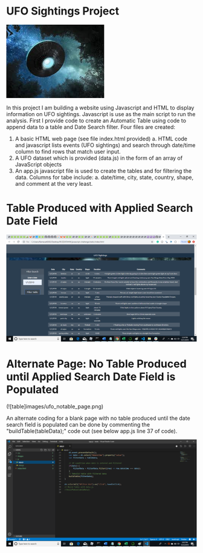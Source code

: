 # UFO Sightings Project
![UFO](images/nasa.jpg)

In this project I am building a website using Javascript and HTML to display information on UFO sightings. Javascript is use as the main script to run the analysis.
First I provide code to create an Automatic Table using code to append data to a table and Date Search filter.
Four files are created:
  1. A basic HTML web page (see file index.html provided)
    a. HTML code and javascript lists events (UFO sightings) and search through date/time column to find rows that match user input. 
  2. A UFO dataset which is provided (data.js) in the form of an array of JavaScript objects
  3. An app.js javascript file is used to create the tables and for filtering the data. Columns for tabe include:
    a. date/time, city, state, country, shape, and comment at the very least.
# Table Produced with Applied Search Date Field
![table](images/ufo_table_page.png)

# Alternate Page: No Table Produced until Applied Search Date Field is Populated
(![table]images/ufo_notable_page.png)

An alternate coding for a blank page with no table produced until the date search field is populated can be done by commenting the "buildTable(tableData);" code out (see below app.js line 37 of code).

![table](images/app_notable_code.png)

